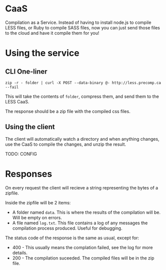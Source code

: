 CaaS
====

Compilation as a Service. Instead of having to install node.js to compile LESS
files, or Ruby to compile SASS files, now you can just send those files to the
cloud and have it compile them for you!

Using the service
=================

CLI One-liner
-------------
    zip -r - folder | curl -X POST --data-binary @- http://less.precomp.ca --fail

This will take the contents of `folder`, compress them, and send them to the
LESS CaaS.

The response should be a zip file with the compiled css files.

Using the client
----------------

The client will automatically watch a directory and when anything changes,
use the CaaS to compile the changes, and unzip the result.

TODO: CONFIG

Responses
=========
On every request the client will recieve a string representing the bytes of a
zipfile.

Inside the zipfile will be 2 items:
- A folder named `data`. This is where the results of the compilation will be.
  Will be empty on errors.
- A file named `log.txt`. This file contains a log of any messages the
  compilation process produced. Useful for debugging.

The status code of the response is the same as usual, except for:
- 400 - This usually means the complation failed, see the log for more details.
- 200 - The compilation suceeded. The compiled files will be in the zip file.
